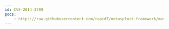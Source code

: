 ```yaml
---
id: CVE-2014-3789
pocs:
    - https://raw.githubusercontent.com/rapid7/metasploit-framework/master/modules/exploits/windows/http/cogent_datahub_command.rb
---
```

